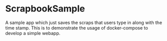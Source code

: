 # ScrapbookSample
A sample app which just saves the scraps that users type in along with the time stamp. This is to demonstrate the usage of docker-compose to develop a simple webapp.
